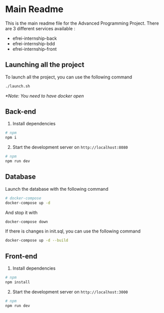 # Main Readme

This is the main readme file for the Advanced Programming Project. There are 3 different services available :
- efrei-internship-back
- efrei-internship-bdd
- efrei-internship-front

## Launching all the project

To launch all the project, you can use the following command
```bash
./launch.sh
```
*\*Note: You need to have docker open*

## Back-end

1. Install dependencies
```bash
# npm
npm i
```

2. Start the development server on `http://localhost:8080`
```bash
# npm
npm run dev
```

## Database

Launch the database with the following command
```bash
# docker-compose
docker-compose up -d
```
And stop it with
```bash
docker-compose down
```

If there is changes in init.sql, you can use the following command
```bash
docker-compose up -d --build
```

## Front-end

1. Install dependencies
```bash
# npm
npm install 
```

2. Start the development server on `http://localhost:3000`
```bash
# npm
npm run dev
```